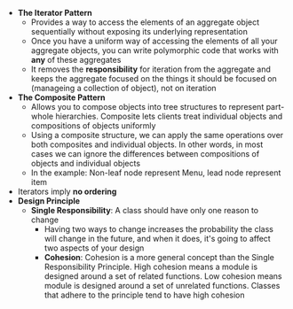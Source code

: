 - **The Iterator Pattern**
  - Provides a way to access the elements of an aggregate object sequentially without exposing its underlying representation
  - Once you have a uniform way of accessing the elements of all your aggregate objects, you can write polymorphic code that works with **any** of these aggregates
  - It removes the **responsibility** for iteration from the aggregate and keeps the aggregate focused on the things it should be focused on (manageing a collection of object), not on iteration
- **The Composite Pattern**
  - Allows you to compose objects into tree structures to represent part-whole hierarchies. Composite lets clients treat individual objects and compositions of objects uniformly
  - Using a composite structure, we can apply the same operations over both composites and individual objects. In other words, in most cases we can ignore the differences between compositions of objects and individual objects
  - In the example: Non-leaf node represent Menu, lead node represent item
- Iterators imply **no ordering**
- **Design Principle**
  - **Single Responsibility**: A class should have only one reason to change
    - Having two ways to change increases the probability the class will change in the future, and when it does, it's going to affect two aspects of your design
    - **Cohesion**: Cohesion is a more general concept than the Single Responsibility Principle. High cohesion means a module is designed around a set of related functions. Low cohesion means module is designed around a set of unrelated functions. Classes that adhere to the principle tend to have high cohesion

